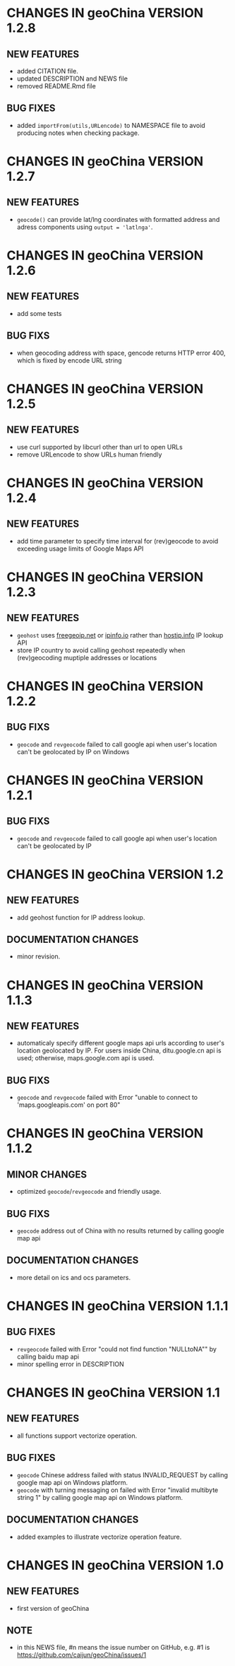 # CHANGES IN geoChina VERSION 1.2.8

## NEW FEATURES

- added CITATION file.
- updated DESCRIPTION and NEWS file
- removed README.Rmd file

## BUG FIXES

- added `importFrom(utils,URLencode)` to NAMESPACE file to avoid producing notes when checking package.


# CHANGES IN geoChina VERSION 1.2.7

## NEW FEATURES

- `geocode()` can provide lat/lng coordinates with formatted address and adress components using `output = 'latlnga'`.


# CHANGES IN geoChina VERSION 1.2.6

## NEW FEATURES

- add some tests

## BUG FIXS

- when geocoding address with space, gencode returns HTTP error 400, which is fixed by encode URL string


# CHANGES IN geoChina VERSION 1.2.5

## NEW FEATURES

- use curl supported by libcurl other than url to open URLs
- remove URLencode to show URLs human friendly


# CHANGES IN geoChina VERSION 1.2.4

## NEW FEATURES

- add time parameter to specify time interval for (rev)geocode to avoid exceeding usage limits of Google Maps API


# CHANGES IN geoChina VERSION 1.2.3

## NEW FEATURES

- `geohost` uses [freegeoip.net](https://freegeoip.net/) or [ipinfo.io](https://ipinfo.io/) rather than [hostip.info](http://www.hostip.info/) IP lookup API
- store IP country to avoid calling geohost repeatedly when (rev)geocoding muptiple addresses or locations


# CHANGES IN geoChina VERSION 1.2.2

## BUG FIXS

- `geocode` and `revgeocode` failed to call google api when user's location can't be geolocated by IP on Windows


# CHANGES IN geoChina VERSION 1.2.1

## BUG FIXS

- `geocode` and `revgeocode` failed to call google api when user's location can't be geolocated by IP


# CHANGES IN geoChina VERSION 1.2

## NEW FEATURES

- add geohost function for IP address lookup.

## DOCUMENTATION CHANGES

- minor revision.


# CHANGES IN geoChina VERSION 1.1.3

## NEW FEATURES

- automaticaly specify different google maps api urls according to user's location geolocated by IP. For users inside China, ditu.google.cn api is used; otherwise, maps.google.com api is used.

## BUG FIXS

- `geocode` and `revgeocode` failed with Error "unable to connect to 'maps.googleapis.com' on port 80"


# CHANGES IN geoChina VERSION 1.1.2

## MINOR CHANGES

- optimized `geocode`/`revgeocode` and friendly usage.

## BUG FIXS

- `geocode` address out of China with no results returned by calling google map api

## DOCUMENTATION CHANGES

- more detail on ics and ocs parameters.


# CHANGES IN geoChina VERSION 1.1.1

## BUG FIXES

- `revgeocode` failed with Error "could not find function "NULLtoNA"" by calling baidu map api
- minor spelling error in DESCRIPTION


# CHANGES IN geoChina VERSION 1.1

## NEW FEATURES

- all functions support vectorize operation.

## BUG FIXES

- `geocode` Chinese address failed with status INVALID_REQUEST by calling google map api on Windows platform.
- `geocode` with turning messaging on failed with Error "invalid multibyte string 1" by calling google map api on Windows platform.

## DOCUMENTATION CHANGES

- added examples to illustrate vectorize operation feature.


# CHANGES IN geoChina VERSION 1.0

## NEW FEATURES

- first version of geoChina

## NOTE

- in this NEWS file, #n means the issue number on GitHub, e.g. #1 is https://github.com/caijun/geoChina/issues/1
